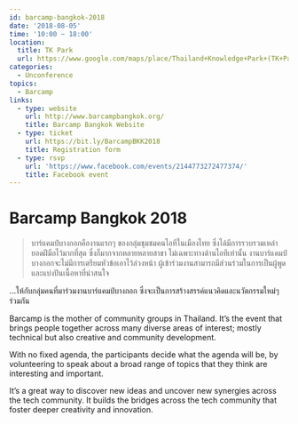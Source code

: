 ```yaml
---
id: barcamp-bangkok-2018
date: '2018-08-05'
time: '10:00 ~ 18:00'
location:
  title: TK Park
  url: https://www.google.com/maps/place/Thailand+Knowledge+Park+(TK+Park)/@13.7468988,100.5362244,17z/data=!3m2!4b1!5s0x30e29ecfc46acedb:0xdb78b1e7e3812c1!4m5!3m4!1s0x30e29ecfe7e2048b:0x70c06d7f845c6e1e!8m2!3d13.7468936!4d100.5384131
categories:
  - Unconference
topics:
  - Barcamp
links:
  - type: website
    url: http://www.barcampbangkok.org/
    title: Barcamp Bangkok Website
  - type: ticket
    url: https://bit.ly/BarcampBKK2018
    title: Registration form
  - type: rsvp
    url: 'https://www.facebook.com/events/2144773272477374/'
    title: Facebook event
---
```


# Barcamp Bangkok 2018

> บาร์แคมป์บางกอกคืองานแรกๆ ของกลุ่มชุมชมคนไอทีในเมืองไทย ซึ่งได้มีการรวบรวมเหล่ายอดฝีมือไว้มากที่สุด ซึ่งก็มากจากหลายหลายสาขา ไม่เฉพาะทางด้านไอทีเท่านั้น งานบาร์แคมป์บางกอกจะไม่มีการเตรียมหัวข้อเอาไว้ล่วงหน้า ผู้เข้าร่วมงานสามารถมีส่วนร่วมในการเป็นผู้พูดและแบ่งปันเนื้อหาที่น่าสนใจ

…ให้กับกลุ่มคนที่มาร่วมงานบาร์แคมป์บางกอก ซึ่งจะเป็นการสร้างสรรค์แนวคิดและนวัตกรรมใหม่ๆ ร่วมกัน

Barcamp is the mother of community groups in Thailand. It’s the event that brings people together across many diverse areas of interest; mostly technical but also creative and community development.

With no fixed agenda, the participants decide what the agenda will be, by volunteering to speak about a broad range of topics that they think are interesting and important.

It’s a great way to discover new ideas and uncover new synergies across the tech community. It builds the bridges across the tech community that foster deeper creativity and innovation.
